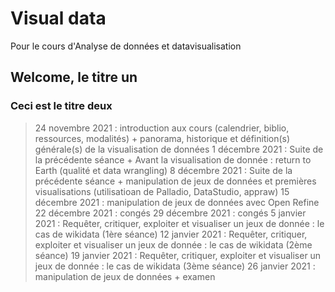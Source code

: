 # Visual data
Pour le cours d'Analyse de données et datavisualisation

## Welcome, le titre un



### Ceci est le titre deux

>24 novembre 2021 : introduction aux cours (calendrier, biblio, ressources, modalités) + panorama, historique  et définition(s) générale(s) de la visualisation de données
1 décembre 2021 : Suite de la précédente séance + Avant la visualisation de donnée : return to Earth (qualité et data wrangling)
8 décembre 2021 : Suite de la précédente séance + manipulation de jeux de données et premières visualisations (utilisatioan de Palladio, DataStudio, appraw)
15 décembre 2021 : manipulation de jeux de données avec Open Refine 
22 décembre 2021 : congés
29 décembre 2021 : congés
5 janvier 2021 : Requêter, critiquer, exploiter et visualiser un jeux de donnée : le cas de wikidata (1ère séance)
12 janvier 2021 : Requêter, critiquer, exploiter et visualiser un jeux de donnée : le cas de wikidata (2ème séance)
19 janvier 2021 : Requêter, critiquer, exploiter et visualiser un jeux de donnée : le cas de wikidata (3ème séance)
26 janvier 2021 : manipulation de jeux de données + examen 

